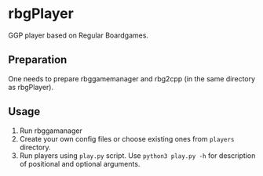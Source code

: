 # rbgPlayer
GGP player based on Regular Boardgames.

## Preparation
One needs to prepare rbggamemanager and rbg2cpp (in the same directory as rbgPlayer).

## Usage
1. Run rbggamanager
2. Create your own config files or choose existing ones from `players` directory.
2. Run players using `play.py` script. Use `python3 play.py -h` for description of positional and optional arguments.
